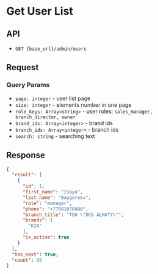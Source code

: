 # Get User List

## API

- `GET {base_url}/admin/users`

## Request

### Query Params

- `page: integer` - user list page
- `size: integer` - elements number in one page
- `role_keys: Array<string>` - user roles: `sales_manager, branch_director, owner`
- `brand_ids: Array<integer>` - brand ids
- `branch_ids: Array<integer>` - branch ids
- `search: string` - searching text


## Response

```json
{
  "result": [
    {
      "id": 1,
      "first_name": "Isaya",
      "last_name": "Baygereev",
      "role": "manager",
      "phone": "+77081070480",
      "branch_title": "ТОО \"DCG ALMATY\"",
      "brands": [
        "KIA"
      ],
      "is_active": true
    }
  ],
  "has_next": true,
  "count": 90
}
```
